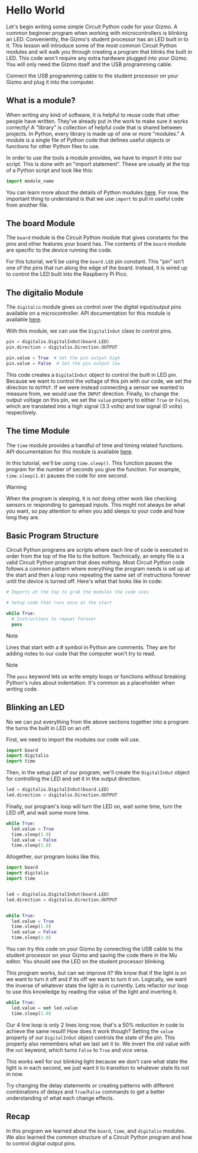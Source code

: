 # Hello World

Let's begin writing some simple Circuit Python code for your Gizmo. A
common beginner program when working with microcontrollers is blinking an
LED. Conveniently, the Gizmo's student processor has an LED built in to
it. This lesson will introduce some of the most common Circuit Python
modules and will walk you through creating a program that blinks the built
in LED. This code won't require any extra hardware plugged into your
Gizmo. You will only need the Gizmo itself and the USB programming cable.

Connect the USB programming cable to the student processor on your Gizmo
and plug it into the computer.

## What is a module?

When writing any kind of software, it is helpful to reuse code that other
people have written. They've already put in the work to make sure it works
correctly! A "library" is collection of helpful code that is shared
between projects. In Python, every library is made up of one or more
"modules." A module is a single file of Python code that defines useful
objects or functions for other Python files to use.

In order to use the tools a module provides, we have to import it into our
script. This is done with an "import statement". These are usually at the
top of a Python script and look like this:

```Python
import module_name
```

You can learn more about the details of Python modules
[here](https://docs.python.org/3/tutorial/modules.html). For now, the
important thing to understand is that we use `import` to pull in useful
code from another file.

## The board Module

The `board` module is the Circuit Python module that gives constants for
the pins and other features your board has. The contents of the `board`
module are specific to the device running the code.

For this tutorial, we'll be using the `board.LED` pin constant. This "pin"
isn't one of the pins that run along the edge of the board. Instead, it is
wired up to control the LED built into the Raspberry Pi Pico.

## The digitalio Module

The `digitalio` module gives us control over the digital input/output pins
available on a microcontroller. API documentation for this module is
available
[here](https://docs.circuitpython.org/en/latest/shared-bindings/digitalio/index.html).

With this module, we can use the `DigitalInOut` class to control pins.

```Python
pin = digitalio.DigitalInOut(board.LED)
pin.direction = digitalio.Direction.OUTPUT

pin.value = True  # Set the pin output high
pin.value = False  # Set the pin output low
```

This code creates a `DigitalInOut` object to control the built in LED pin.
Because we want to control the voltage of this pin with our code, we set
the direction to `OUTPUT`. If we were instead connecting a sensor we
wanted to measure from, we would use the `INPUT` direction. Finally, to
change the output voltage on this pin, we set the `value` property to
either `True` or `False`, which are translated into a high signal (3.3
volts) and low signal (0 volts) respectively.

## The time Module

The `time` module provides a handful of time and timing related functions.
API documentation for this module is available
[here](https://docs.circuitpython.org/en/latest/shared-bindings/time/index.html).

In this tutorial, we'll be using `time.sleep()`. This function pauses the
program for the number of seconds you give the function. For example,
`time.sleep(1.0)` pauses the code for one second.

> [!WARNING]
>
> When the program is sleeping, it is not doing other work like checking
> sensors or responding to gamepad inputs. This might not always be what
> you want, so pay attention to when you add sleeps to your code and how
> long they are.

## Basic Program Structure

Circuit Python programs are scripts where each line of code is executed in
order from the top of the file to the bottom. Technically, an empty file
is a valid Circuit Python program that does nothing. Most Circuit Python
code follows a common pattern where everything the program needs is set up
at the start and then a loop runs repeating the same set of instructions
forever until the device is turned off. Here's what that looks like in
code:

```Python
# Imports at the top to grab the modules the code uses

# Setup code that runs once at the start

while True:
  # Instructions to repeat forever
  pass
```

> [!NOTE]
>
> Lines that start with a # symbol in Python are comments. They are for
> adding notes to our code that the computer won't try to read.

> [!NOTE]
> 
> The `pass` keyword lets us write empty loops or functions without
> breaking Python's rules about indentation. It's common as a placeholder
> when writing code.

## Blinking an LED

No we can put everything from the above sections together into a program
the turns the built in LED on an off.

First, we need to import the modules our code will use.

```Python
import board
import digitalio
import time
```

Then, in the setup part of our program, we'll create the `DigitalInOut`
object for controlling the LED and set it in the output direction.

```Python
led = digitalio.DigitalInOut(board.LED)
led.direction = digitalio.Direction.OUTPUT
```

Finally, our program's loop will turn the LED on, wait some time, turn the
LED off, and wait some more time.

```Python
while True:
  led.value = True
  time.sleep(1.0)
  led.value = False
  time.sleep(1.0)
```

Altogether, our program looks like this.

```Python
import board
import digitalio
import time


led = digitalio.DigitalInOut(board.LED)
led.direction = digitalio.Direction.OUTPUT


while True:
  led.value = True
  time.sleep(1.0)
  led.value = False
  time.sleep(1.0)
```

You can try this code on your Gizmo by connecting the USB cable to the
student processor on your Gizmo and saving the code there in the Mu
editor. You should see the LED on the student processor blinking.

This program works, but can we improve it?  We know that if the light
is on we want to turn it off and if its off we want to turn it on.
Logically, we want the inverse of whatever state the light is in
currently.  Lets refactor our loop to use this knowledge by reading
the value of the light and inverting it.

```Python
while True:
  led.value = not led.value
  time.sleep(1.0)
```

Our 4 line loop is only 2 lines long now, that's a 50% reduction in
code to achieve the same result!  How does it work though?  Setting the
`value` property of our `DigitalInOut` object controls the state of the
pin. This property also remembers what we last set it to. We invert the
old value with the `not` keyword, which turns `False` to `True` and vice
versa.

This works well for our blinking light because we don't care what
state the light is in each second, we just want it to transition to
whatever state its not in now.

Try changing the delay statements or creating patterns with different
combinations of delays and `True`/`False` commands to get a better
understanding of what each change effects.

## Recap

In this program we learned about the `board`, `time`, and `digitalio`
modules. We also learned the common structure of a Circuit Python program
and how to control digital output pins.
